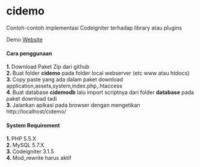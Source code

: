 # cidemo
Contoh-contoh implementasi Codeigniter terhadap library atau plugins

Demo <a href="http://ci.ilmuprogrammer.com" target="_blank">Website</a>

<p>
	<h4>Cara penggunaan</h4>
	<b>1. </b> Download Paket Zip dari github<br/>
	<b>2. </b> Buat folder <b>cidemo</b> pada folder local webserver (etc www atau htdocs) <br/>
	<b>3. </b> Copy paste yang ada dalam paket download application,assets,system,index.php,.htaccess <br/>
	<b>4. </b> Buat database <b>cidemodb</b> lalu import scriptnya dari folder <b>database</b> pada paket download tadi<br/>
	<b>3. </b> Jalankan aplkasi pada browser dengan mengetikan http://localhost/cidemo/
</p>

<p>
	<h4>System Requirement</h4>
	<b>1. </b> PHP 5.5.X<br/>
	<b>2. </b> MySQL 5.7.X<br/>
	<b>3. </b> Codeigniter 3.1.5<br/>
	<b>4. </b> Mod_rewrite harus aktif
	
</p>

